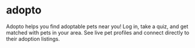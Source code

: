 # adopto
Adopto helps you find adoptable pets near you! Log in, take a quiz, and get matched with pets in your area. See live pet profiles and connect directly to their adoption listings.
